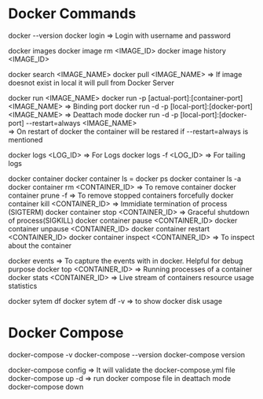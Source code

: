 Docker Commands
===============

docker --version
docker login 															=> Login with username and password

docker images
docker image rm <IMAGE_ID>
docker image history <IMAGE_ID>

docker search <IMAGE_NAME>
docker pull <IMAGE_NAME>												=> If image doesnot exist in local it will pull from Docker Server

docker run <IMAGE_NAME>
docker run -p [actual-port]:[container-port] <IMAGE_NAME> 				=> Binding port
docker run -d -p [local-port]:[docker-port] <IMAGE_NAME> 			    => Deattach mode 
docker run -d -p [local-port]:[docker-port] --restart=always <IMAGE_NAME> 			    
																		=> On restart of docker the container will be restared if --restart=always is mentioned

docker logs <LOG_ID>													=> For Logs
docker logs -f <LOG_ID> 												=> For tailing logs

docker container
docker container ls			= docker ps
docker container ls -a
docker container rm <CONTAINER_ID>										=> To remove container
docker container prune -f 												=> To remove stopped containers forcefully
docker container kill <CONTAINER_ID>			=> Immidiate termination of process (SIGTERM) 
docker container stop <CONTAINER_ID>			=> Graceful shutdown of process(SIGKILL)
docker container pause <CONTAINER_ID>
docker container unpause <CONTAINER_ID>
docker container restart <CONTAINER_ID>
docker container inspect <CONTAINER_ID>									=> To inspect about the container


docker events															=> To capture the events with in docker. Helpful for debug purpose
docker top <CONTAINER_ID> 												=> Running processes of a container
docker stats <CONTAINER_ID> 											=> Live stream of containers resource usage statistics


docker sytem df
docker sytem df -v 														=> to show docker disk usage


Docker Compose
==============
docker-compose -v
docker-compose --version
docker-compose version

docker-compose config													=> It will validate the docker-compose.yml file
docker-compose up -d 													=> run docker compose file in deattach mode
docker-compose down
